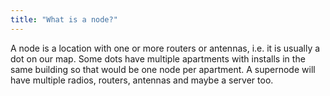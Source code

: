 ```yaml
---
title: "What is a node?"
---
```

A node is a location with one or more routers or antennas, i.e. it is usually a dot on our map. Some dots have multiple apartments with installs in the same building so that would be one node per apartment. A supernode will have multiple radios, routers, antennas and maybe a server too.